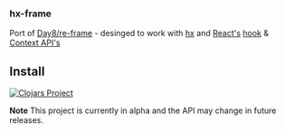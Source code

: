 ### hx-frame

Port of [Day8/re-frame](https://github.com/Day8/re-frame) - desinged to work with [hx](https://github.com/Lokeh/hx) and [React's](https://reactjs.org/) [hook](https://reactjs.org/docs/hooks-intro.html) & [Context API's](https://reactjs.org/docs/context.html)

## Install

[![Clojars Project](https://img.shields.io/clojars/v/oconn/hx-frame.svg)](https://clojars.org/oconn/hx-frame)

**Note** This project is currently in alpha and the API may change in future releases.
